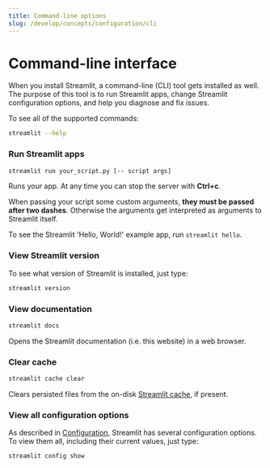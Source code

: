 ```yaml
---
title: Command-line options
slug: /develop/concepts/configuration/cli
---
```


# Command-line interface

When you install Streamlit, a command-line (CLI) tool gets installed
as well. The purpose of this tool is to run Streamlit apps, change Streamlit configuration options,
and help you diagnose and fix issues.

To see all of the supported commands:

```bash
streamlit --help
```

### Run Streamlit apps

```bash
streamlit run your_script.py [-- script args]
```

Runs your app. At any time you can stop the server with **Ctrl+c**.

<Note>

When passing your script some custom arguments, **they must be passed after
two dashes**. Otherwise the arguments get interpreted as arguments to Streamlit
itself.

</Note>

To see the Streamlit 'Hello, World!' example app, run `streamlit hello`.

### View Streamlit version

To see what version of Streamlit is installed, just type:

```bash
streamlit version
```

### View documentation

```bash
streamlit docs
```

Opens the Streamlit documentation (i.e. this website) in a web browser.

### Clear cache

```bash
streamlit cache clear
```

Clears persisted files from the on-disk [Streamlit cache](/develop/api-reference/caching-and-state), if
present.

### View all configuration options

As described in [Configuration](/develop/concepts/configuration), Streamlit has several
configuration options. To view them all, including their current values, just type:

```bash
streamlit config show
```
